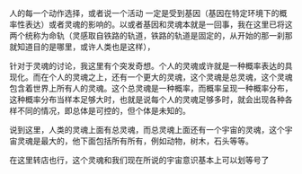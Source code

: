 人的每一个动作选择，或者说一个活动 一定是受到基因（基因在特定环境下的概率性表达）或者灵魂的影响的。以或者基因和灵魂本就是一回事，我在这里已将这两个统称为命轨（灵感取自铁路的轨道，铁路的轨道是固定的，从开始的那一刹那就知道目的是哪里，或许人类也是这样），

针对于灵魂的讨论，我这里有个突发奇想。个人的灵魂或许就是一种概率表达的具现化。而在个人的灵魂之上，还有一个更大的灵魂，这个灵魂是总灵魂，这个灵魂包含着世界上所有人的灵魂。这个总灵魂是一种概率，而概率呈现一种概率分布，这种概率分布当样本足够大时，也就是说每个人的灵魂足够多时，就会出现各种各样不同的情况，即总体是可控的，但个体是未知的。

说到这里，人类的灵魂上面有总灵魂，而总灵魂上面还有一个宇宙的灵魂，这个宇宙灵魂是最大的，他下面包括所有所有，例如动物，树木，石头等等。

在这里转店也行，这个灵魂和我们现在所说的宇宙意识基本上可以划等号了